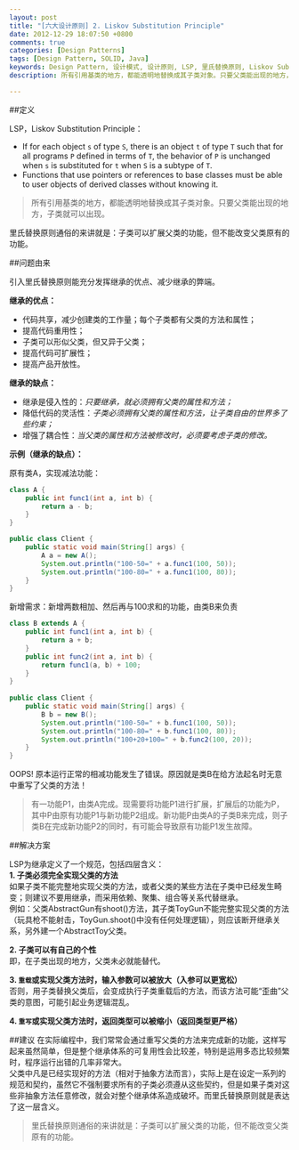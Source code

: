 ```yaml
---
layout: post
title: "[六大设计原则] 2. Liskov Substitution Principle"
date: 2012-12-29 18:07:50 +0800
comments: true
categories: [Design Patterns]
tags: [Design Pattern, SOLID, Java] 
keywords: Design Pattern, 设计模式, 设计原则, LSP, 里氏替换原则, Liskov Substitution Principle
description: 所有引用基类的地方，都能透明地替换成其子类对象。只要父类能出现的地方，子类就可以出现。里氏替换原则通俗的来讲就是：子类可以扩展父类的功能，但不能改变父类原有的功能。

---
```

##定义

LSP，Liskov Substitution Principle：  
  
- If for each object `s` of type `S`, there is an object `t` of type `T` such that for all programs `P` defined in terms of `T`, the behavior of `P` is unchanged when `s` is substituted for `t` when `S` is a subtype of `T`.  
- Functions that use pointers or references to base classes must be able to user objects of derived classes without knowing it.
>所有引用基类的地方，都能透明地替换成其子类对象。只要父类能出现的地方，子类就可以出现。  
    
里氏替换原则通俗的来讲就是：子类可以扩展父类的功能，但不能改变父类原有的功能。

##问题由来

引入里氏替换原则能充分发挥继承的优点、减少继承的弊端。  
<!--more-->

**继承的优点：**  

- 代码共享，减少创建类的工作量；每个子类都有父类的方法和属性；  
- 提高代码重用性；  
- 子类可以形似父类，但又异于父类；  
- 提高代码可扩展性；
- 提高产品开放性。 

 

**继承的缺点：**   
 
- 继承是侵入性的：*只要继承，就必须拥有父类的属性和方法；*  
- 降低代码的灵活性：*子类必须拥有父类的属性和方法，让子类自由的世界多了些约束；*  
- 增强了耦合性：*当父类的属性和方法被修改时，必须要考虑子类的修改。* 



**示例（继承的缺点）：**  

原有类A，实现减法功能：  
```java
class A {    
    public int func1(int a, int b) {    
        return a - b;    
    }    
}    

public class Client {  
    public static void main(String[] args) {   
        A a = new A();    
        System.out.println("100-50=" + a.func1(100, 50)); 
        System.out.println("100-80=" + a.func1(100, 80)); 
    }   
}  
```    

新增需求：新增两数相加、然后再与100求和的功能，由类B来负责  
```java
class B extends A {    
    public int func1(int a, int b) {    
        return a + b;    
    }        
    public int func2(int a, int b) {    
        return func1(a, b) + 100;    
    }    
}    
    
public class Client {    
    public static void main(String[] args) {    
        B b = new B();    
        System.out.println("100-50=" + b.func1(100, 50));    
        System.out.println("100-80=" + b.func1(100, 80));    
        System.out.println("100+20+100=" + b.func2(100, 20));    
    }    
}
```     

OOPS! 原本运行正常的相减功能发生了错误。原因就是类B在给方法起名时无意中重写了父类的方法！

>有一功能P1，由类A完成。现需要将功能P1进行扩展，扩展后的功能为P，其中P由原有功能P1与新功能P2组成。新功能P由类A的子类B来完成，则子类B在完成新功能P2的同时，有可能会导致原有功能P1发生故障。

##解决方案

LSP为继承定义了一个规范，包括四层含义：  
**1. 子类必须完全实现父类的方法**  
如果子类不能完整地实现父类的方法，或者父类的某些方法在子类中已经发生畸变；则建议不要用继承，而采用依赖、聚集、组合等关系代替继承。  
例如：父类AbstractGun有shoot()方法，其子类ToyGun不能完整实现父类的方法（玩具枪不能射击，ToyGun.shoot()中没有任何处理逻辑），则应该断开继承关系，另外建一个AbstractToy父类。

**2. 子类可以有自己的个性**  
即，在子类出现的地方，父类未必就能替代。  

**3. `重载`或实现父类方法时，输入参数可以被放大（入参可以更宽松）**   
否则，用子类替换父类后，会变成执行子类重载后的方法，而该方法可能“歪曲”父类的意图，可能引起业务逻辑混乱。  

**4. `重写`或实现父类方法时，返回类型可以被缩小（返回类型更严格）**


##建议
在实际编程中，我们常常会通过重写父类的方法来完成新的功能，这样写起来虽然简单，但是整个继承体系的可复用性会比较差，特别是运用多态比较频繁时，程序运行出错的几率非常大。  
父类中凡是已经实现好的方法（相对于抽象方法而言），实际上是在设定一系列的规范和契约，虽然它不强制要求所有的子类必须遵从这些契约，但是如果子类对这些非抽象方法任意修改，就会对整个继承体系造成破坏。而里氏替换原则就是表达了这一层含义。  

>里氏替换原则通俗的来讲就是：子类可以扩展父类的功能，但不能改变父类原有的功能。